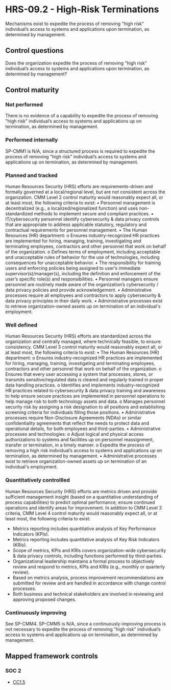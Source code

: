 # HRS-09.2 - High-Risk Terminations
Mechanisms exist to expedite the process of removing "high risk" individual’s access to systems and applications upon termination, as determined by management.
## Control questions
Does the organization expedite the process of removing "high risk" individual’s access to systems and applications upon termination, as determined by management?
## Control maturity
### Not performed
There is no evidence of a capability to expedite the process of removing "high risk" individual’s access to systems and applications up on termination, as determined by management.
### Performed internally
SP-CMM1 is N/A, since a structured process is required to expedite the process of removing "high risk" individual’s access to systems and applications up on termination, as determined by management.
### Planned and tracked
Human Resources Security (HRS) efforts are requirements-driven and formally governed at a local/regional level, but are not consistent across the organization. CMM Level 2 control maturity would reasonably expect all, or at least most, the following criteria to exist:
•	Personnel management is decentralized (e.g., a localized/regionalized function) and uses non-standardized methods to implement secure and compliant practices.
•	IT/cybersecurity personnel identify cybersecurity & data privacy controls that are appropriate to address applicable statutory, regulatory and contractual requirements for personnel management. 
•	The Human Resources (HR) department:
o	Ensures industry-recognized HR practices are implemented for hiring, managing, training, investigating and terminating employees, contractors and other personnel that work on behalf of the organization.
o	Defines terms of employment, including acceptable and unacceptable rules of behavior for the use of technologies, including consequences for unacceptable behavior.
•	The responsibility for training users and enforcing policies being assigned to user’s immediate supervisor(s)/manager(s), including the definition and enforcement of the user’s specific role(s) and responsibilities.
•	Personnel managers ensure personnel are routinely made aware of the organization’s cybersecurity / data privacy policies and provide acknowledgement.
•	Administrative processes require all employees and contractors to apply cybersecurity & data privacy principles in their daily work.
•	Administrative processes exist to retrieve organization-owned assets up on termination of an individual's employment.
### Well defined
Human Resources Security (HRS) efforts are standardized across the organization and centrally managed, where technically feasible, to ensure consistency. CMM Level 3 control maturity would reasonably expect all, or at least most, the following criteria to exist:
•	The Human Resources (HR) department:
o	Ensures industry-recognized HR practices are implemented for hiring, managing, training, investigating and terminating employees, contractors and other personnel that work on behalf of the organization.
o	Ensures that every user accessing a system that processes, stores, or transmits sensitive/regulated data is cleared and regularly trained in proper data handling practices. 
o	Identifies and implements industry-recognized HR practices related to cybersecurity & data privacy training and awareness to help ensure secure practices are implemented in personnel operations to help manage risk to both technology assets and data.
o	Manages personnel security risk by assigning a risk designation to all positions and establishing screening criteria for individuals filling those positions.
•	Administrative processes require Non-Disclosure Agreements (NDAs) or similar confidentiality agreements that reflect the needs to protect data and operational details, for both employees and third-parties.
•	Administrative processes and technologies:
o	Adjust logical and physical access authorizations to systems and facilities up on personnel reassignment, transfer or termination, in a timely manner.
o	Expedite the process of removing a high risk individual’s access to systems and applications up on termination, as determined by management.
•	Administrative processes exist to retrieve organization-owned assets up on termination of an individual's employment.
### Quantitatively controllled
Human Resources Security (HRS) efforts are metrics driven and provide sufficient management insight (based on a quantitative understanding of process capabilities) to predict optimal performance, ensure continued operations and identify areas for improvement. In addition to CMM Level 3 criteria, CMM Level 4 control maturity would reasonably expect all, or at least most, the following criteria to exist:
- 	Metrics reporting includes quantitative analysis of Key Performance Indicators (KPIs).
- 	Metrics reporting includes quantitative analysis of Key Risk Indicators (KRIs).
- 	Scope of metrics, KPIs and KRIs covers organization-wide cybersecurity & data privacy controls, including functions performed by third-parties.
- 	Organizational leadership maintains a formal process to objectively review and respond to metrics, KPIs and KRIs (e.g., monthly or quarterly review).
- 	Based on metrics analysis, process improvement recommendations are submitted for review and are handled in accordance with change control processes.
- 	Both business and technical stakeholders are involved in reviewing and approving proposed changes.
### Continuously improving
See SP-CMM4. SP-CMM5 is N/A, since a continuously-improving process is not necessary to expedite the process of removing "high risk" individual’s access to systems and applications up on termination, as determined by management.
## Mapped framework controls
### SOC 2
- [CC1.5](../soc2/cc15.md)